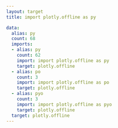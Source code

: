 ```yaml
---
layout: target
title: import plotly.offline as py

data:
  alias: py
  count: 68
  imports:
  - alias: py
    count: 62
    import: import plotly.offline as py
    target: plotly.offline
  - alias: po
    count: 3
    import: import plotly.offline as po
    target: plotly.offline
  - alias: pyo
    count: 3
    import: import plotly.offline as pyo
    target: plotly.offline
  target: plotly.offline
---
```

